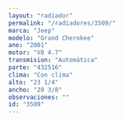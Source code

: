 ```yaml
---
layout: "radiador"
permalink: "/radiadores/3509/"
marca: "Jeep"
modelo: "Grand Cherokee"
ano: "2001"
motor: "V8 4.7"
transmision: "Automática"
parte: "432516"
clima: "Con clima"
alto: "23 1/4"
ancho: "20 3/8"
observaciones: ""
id: "3509"
---
```


